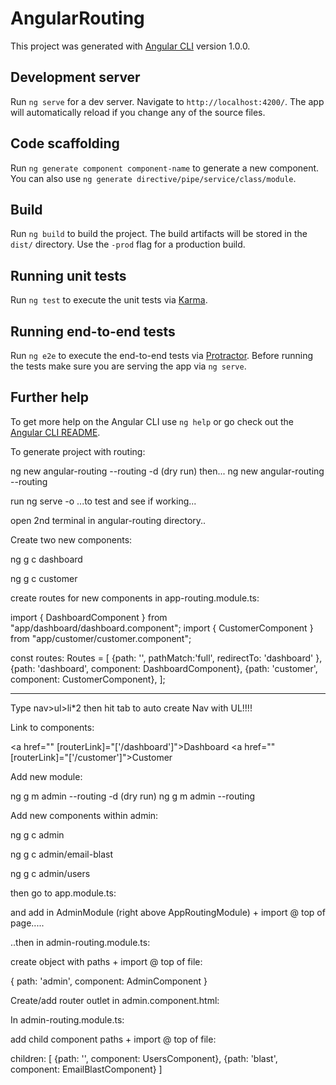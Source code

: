 # AngularRouting

This project was generated with [Angular CLI](https://github.com/angular/angular-cli) version 1.0.0.

## Development server

Run `ng serve` for a dev server. Navigate to `http://localhost:4200/`. The app will automatically reload if you change any of the source files.

## Code scaffolding

Run `ng generate component component-name` to generate a new component. You can also use `ng generate directive/pipe/service/class/module`.

## Build

Run `ng build` to build the project. The build artifacts will be stored in the `dist/` directory. Use the `-prod` flag for a production build.

## Running unit tests

Run `ng test` to execute the unit tests via [Karma](https://karma-runner.github.io).

## Running end-to-end tests

Run `ng e2e` to execute the end-to-end tests via [Protractor](http://www.protractortest.org/).
Before running the tests make sure you are serving the app via `ng serve`.

## Further help

To get more help on the Angular CLI use `ng help` or go check out the [Angular CLI README](https://github.com/angular/angular-cli/blob/master/README.md).


To generate project with routing:

ng new angular-routing --routing -d (dry run)
then...
ng new angular-routing --routing 

run ng serve -o ...to test and see if working...

open 2nd terminal in angular-routing directory..

Create two new components:

ng g c dashboard

ng g c customer

create routes for new components in app-routing.module.ts:

import { DashboardComponent } from "app/dashboard/dashboard.component";
import { CustomerComponent } from "app/customer/customer.component";

const routes: Routes = [
  {path: '', pathMatch:'full', redirectTo: 'dashboard' },
  {path: 'dashboard', component: DashboardComponent},
  {path: 'customer', component: CustomerComponent},
];

----------------

Type nav>ul>li*2 then hit tab to auto create Nav with UL!!!!

Link to components:

 <a href="" [routerLink]="['/dashboard']">Dashboard</a>
 <a href="" [routerLink]="['/customer']">Customer</a>

Add new module:

ng g m admin --routing -d (dry run)
ng g m admin --routing 

Add new components within admin:

ng g c admin

ng g c admin/email-blast 

ng g c admin/users

then go to app.module.ts:

and add in AdminModule (right above AppRoutingModule) + import @ top of page.....

..then in admin-routing.module.ts:

create object with paths + import @ top of file:

  {
    path: 'admin', 
    component: AdminComponent
  }


Create/add router outlet in admin.component.html:

<router-outlet></router-outlet>

In admin-routing.module.ts:

add child component paths + import @ top of file:

children: [
  {path: '', component: UsersComponent},
  {path: 'blast', component: EmailBlastComponent}
]